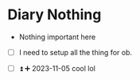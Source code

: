 # Diary Nothing 

- Nothing important here



- [ ] I need to setup all the thing for ob. 

- [ ] ⏫ ➕ 2023-11-05 cool lol 